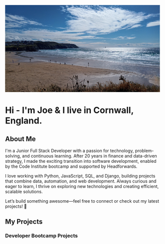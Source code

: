 <picture>
 <source media="(prefers-color-scheme: dark)" srcset="/IMG_20240707_165657424-AUTO_ENHANCE.jpg">
 <source media="(prefers-color-scheme: light)" srcset="/IMG_20240707_165657424-AUTO_ENHANCE.jpg">
 <img alt="A Cornish Beach" src="/IMG_20240707_165657424-AUTO_ENHANCE.jpg" width="600px">
</picture>

# Hi - I'm Joe & I live in Cornwall, England.

## About Me

I'm a Junior Full Stack Developer with a passion for technology, problem-solving, and continuous learning. After 20 years in finance and data-driven strategy, I made the exciting transition into software development, enabled by the Code Institute bootcamp and supported by Headforwards.

I love working with Python, JavaScript, SQL, and Django, building projects that combine data, automation, and web development. Always curious and eager to learn, I thrive on exploring new technologies and creating efficient, scalable solutions.

Let’s build something awesome—feel free to connect or check out my latest projects! 🚀

## My Projects

### Developer Bootcamp Projects

<!--
**joe-aswonvos/joe-aswonvos** is a ✨ _special_ ✨ repository because its `README.md` (this file) appears on your GitHub profile.

Here are some ideas to get you started:

- 🔭 I’m currently working on ...
- 🌱 I’m currently learning ...
- 👯 I’m looking to collaborate on ...
- 🤔 I’m looking for help with ...
- 💬 Ask me about ...
- 📫 How to reach me: ...
- 😄 Pronouns: ...
- ⚡ Fun fact: ...
-->
